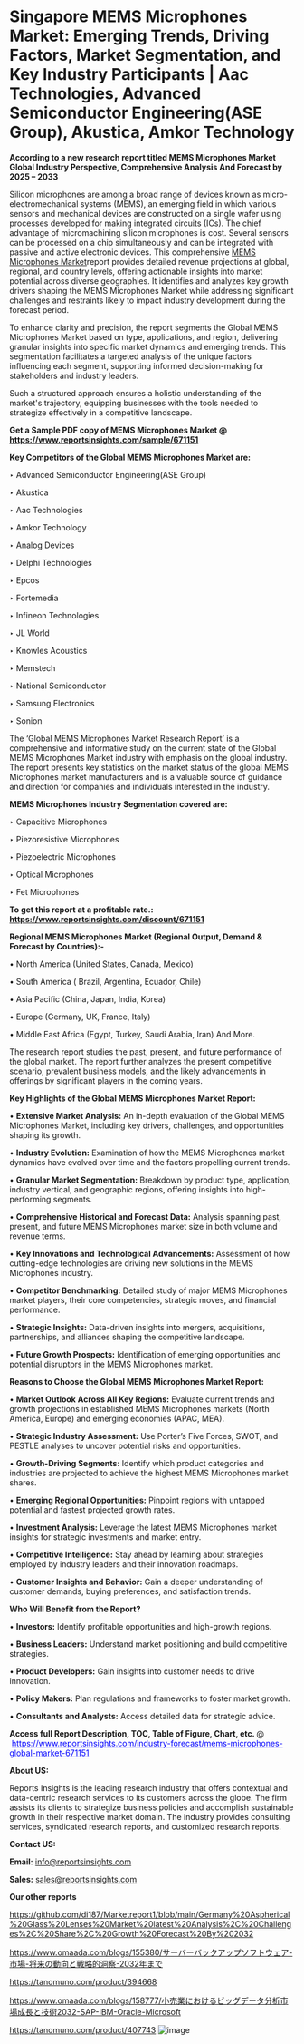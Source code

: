 # Singapore MEMS Microphones Market: Emerging Trends, Driving Factors, Market Segmentation, and Key Industry Participants | Aac Technologies, Advanced Semiconductor Engineering(ASE Group), Akustica, Amkor Technology

<strong>According to a new research report titled MEMS Microphones Market Global Industry Perspective, Comprehensive Analysis And Forecast by 2025 – 2033</strong>

Silicon microphones are among a broad range of devices known as micro-electromechanical systems (MEMS), an emerging field in which various sensors and mechanical devices are constructed on a single wafer using processes developed for making integrated circuits (ICs). The chief advantage of micromachining silicon microphones is cost. Several sensors can be processed on a chip simultaneously and can be integrated with passive and active electronic devices. This comprehensive <a href=https://www.reportsinsights.com/sample/671151>MEMS Microphones Market</a>report provides detailed revenue projections at global, regional, and country levels, offering actionable insights into market potential across diverse geographies. It identifies and analyzes key growth drivers shaping the MEMS Microphones Market while addressing significant challenges and restraints likely to impact industry development during the forecast period.

To enhance clarity and precision, the report segments the Global MEMS Microphones Market based on type, applications, and region, delivering granular insights into specific market dynamics and emerging trends. This segmentation facilitates a targeted analysis of the unique factors influencing each segment, supporting informed decision-making for stakeholders and industry leaders.

Such a structured approach ensures a holistic understanding of the market's trajectory, equipping businesses with the tools needed to strategize effectively in a competitive landscape.

<strong>Get a Sample PDF copy of MEMS Microphones Market </strong><strong>@<a href=https://www.reportsinsights.com/sample/671151 style=color:#0000ff;> https://www.reportsinsights.com/sample/671151</a></strong></font>

<strong>Key Competitors of the Global MEMS Microphones Market are:</strong>

‣ Advanced Semiconductor Engineering(ASE Group)

‣ Akustica

‣ Aac Technologies

‣ Amkor Technology

‣ Analog Devices

‣ Delphi Technologies

‣ Epcos

‣ Fortemedia

‣ Infineon Technologies

‣ JL World

‣ Knowles Acoustics

‣ Memstech

‣ National Semiconductor

‣ Samsung Electronics

‣ Sonion

The ‘Global MEMS Microphones Market Research Report’ is a comprehensive and informative study on the current state of the Global MEMS Microphones Market industry with emphasis on the global industry. The report presents key statistics on the market status of the global MEMS Microphones market manufacturers and is a valuable source of guidance and direction for companies and individuals interested in the industry.

<strong>MEMS Microphones Industry Segmentation covered are:</strong>

‣ Capacitive Microphones

‣ Piezoresistive Microphones

‣ Piezoelectric Microphones

‣ Optical Microphones

‣ Fet Microphones

<strong>To get this report at a profitable rate.: <a href=https://www.reportsinsights.com/discount/671151 style=color:#0000ff;>https://www.reportsinsights.com/discount/671151</a></strong></font>

<strong>Regional MEMS Microphones Market (Regional Output, Demand &amp; Forecast by Countries):-</strong>

• North America (United States, Canada, Mexico)

• South America ( Brazil, Argentina, Ecuador, Chile)

• Asia Pacific (China, Japan, India, Korea)

• Europe (Germany, UK, France, Italy)

• Middle East Africa (Egypt, Turkey, Saudi Arabia, Iran) And More.

The research report studies the past, present, and future performance of the global market. The report further analyzes the present competitive scenario, prevalent business models, and the likely advancements in offerings by significant players in the coming years.

<strong>Key Highlights of the Global MEMS Microphones Market Report:</strong>

• <strong>Extensive Market Analysis:</strong> An in-depth evaluation of the Global MEMS Microphones Market, including key drivers, challenges, and opportunities shaping its growth.

• <strong>Industry Evolution:</strong> Examination of how the MEMS Microphones market dynamics have evolved over time and the factors propelling current trends.

• <strong>Granular Market Segmentation:</strong> Breakdown by product type, application, industry vertical, and geographic regions, offering insights into high-performing segments.

• <strong>Comprehensive Historical and Forecast Data:</strong> Analysis spanning past, present, and future MEMS Microphones market size in both volume and revenue terms.

• <strong>Key Innovations and Technological Advancements:</strong> Assessment of how cutting-edge technologies are driving new solutions in the MEMS Microphones industry.

• <strong>Competitor Benchmarking:</strong> Detailed study of major MEMS Microphones market players, their core competencies, strategic moves, and financial performance.

• <strong>Strategic Insights:</strong> Data-driven insights into mergers, acquisitions, partnerships, and alliances shaping the competitive landscape.

• <strong>Future Growth Prospects:</strong> Identification of emerging opportunities and potential disruptors in the MEMS Microphones market.

<strong>Reasons to Choose the Global MEMS Microphones Market Report:</strong>

• <strong>Market Outlook Across All Key Regions:</strong> Evaluate current trends and growth projections in established MEMS Microphones markets (North America, Europe) and emerging economies (APAC, MEA).

• <strong>Strategic Industry Assessment:</strong> Use Porter’s Five Forces, SWOT, and PESTLE analyses to uncover potential risks and opportunities.

• <strong>Growth-Driving Segments:</strong> Identify which product categories and industries are projected to achieve the highest MEMS Microphones market shares.

• <strong>Emerging Regional Opportunities:</strong> Pinpoint regions with untapped potential and fastest projected growth rates.

• <strong>Investment Analysis:</strong> Leverage the latest MEMS Microphones market insights for strategic investments and market entry.

• <strong>Competitive Intelligence:</strong> Stay ahead by learning about strategies employed by industry leaders and their innovation roadmaps.

• <strong>Customer Insights and Behavior:</strong> Gain a deeper understanding of customer demands, buying preferences, and satisfaction trends.

<strong>Who Will Benefit from the Report?</strong>

• <strong>Investors:</strong> Identify profitable opportunities and high-growth regions.

• <strong>Business Leaders:</strong> Understand market positioning and build competitive strategies.

• <strong>Product Developers:</strong> Gain insights into customer needs to drive innovation.

• <strong>Policy Makers:</strong> Plan regulations and frameworks to foster market growth.

• <strong>Consultants and Analysts:</strong> Access detailed data for strategic advice.
</ul>
<strong>Access full Report Description, TOC, Table of Figure, Chart, etc. </strong>@  <a href=https://www.reportsinsights.com/industry-forecast/mems-microphones-global-market-671151 style=color:#0000ff;>https://www.reportsinsights.com/industry-forecast/mems-microphones-global-market-671151</a></font>

<strong><strong>About US</strong>:</strong>

Reports Insights is the leading research industry that offers contextual and data-centric research services to its customers across the globe. The firm assists its clients to strategize business policies and accomplish sustainable growth in their respective market domain. The industry provides consulting services, syndicated research reports, and customized research reports.

<strong>Contact US:</strong>

<p class=""""><b>Email:</b> <a href=mailto:info@reportsinsights.com>info@reportsinsights.com</a></p>
<p class=""""><b>Sales:</b> <a href=mailto:sales@reportsinsights.com>sales@reportsinsights.com</a></p>

<strong>Our other reports</strong>

<a href=https://github.com/di187/Marketreport1/blob/main/Germany%20Aspherical%20Glass%20Lenses%20Market%20latest%20Analysis%2C%20Challenges%2C%20Share%2C%20Growth%20Forecast%20By%202032>https://github.com/di187/Marketreport1/blob/main/Germany%20Aspherical%20Glass%20Lenses%20Market%20latest%20Analysis%2C%20Challenges%2C%20Share%2C%20Growth%20Forecast%20By%202032</a>

<a href=https://www.omaada.com/blogs/155380/サーバーバックアップソフトウェア-市場-将来の動向と戦略的洞察-2032年まで>https://www.omaada.com/blogs/155380/サーバーバックアップソフトウェア-市場-将来の動向と戦略的洞察-2032年まで</a>

<a href=https://tanomuno.com/product/394668>https://tanomuno.com/product/394668</a>

<a href=https://www.omaada.com/blogs/158777/小売業におけるビッグデータ分析市場成長と技術2032-SAP-IBM-Oracle-Microsoft>https://www.omaada.com/blogs/158777/小売業におけるビッグデータ分析市場成長と技術2032-SAP-IBM-Oracle-Microsoft</a>

<a href=https://tanomuno.com/product/407743>https://tanomuno.com/product/407743</a>
![image](https://github.com/user-attachments/assets/f7cff609-5dd4-439c-b775-7dd7e12618cd)
